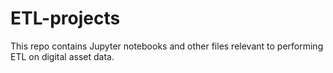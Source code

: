 # ETL-projects
This repo contains Jupyter notebooks and other files relevant to performing ETL on digital asset data.
